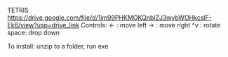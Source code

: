 TETRIS
https://drive.google.com/file/d/1jm99PHKMOKQnblZJ3wybWOHkcslF-Ek6/view?usp=drive_link
Controls:
<- : move left
-> : move right
^v : rotate
space: drop down


To install:
unzip to a folder, run exe
